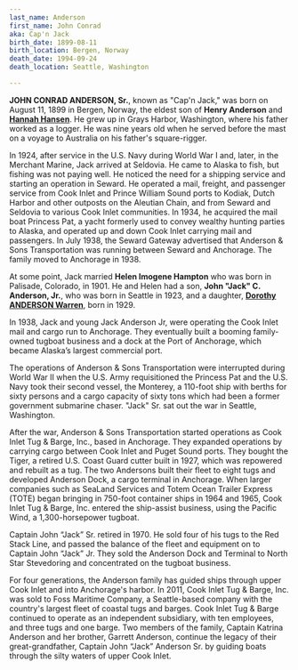 ```yaml
---
last_name: Anderson
first_name: John Conrad
aka: Cap'n Jack
birth_date: 1899-08-11
birth_location: Bergen, Norway
death_date: 1994-09-24
death_location: Seattle, Washington

---
```

**JOHN CONRAD ANDERSON, Sr.**, known as "Cap'n Jack," was born on August 11, 1899 in Bergen, Norway, the eldest son of **Henry Anderson** and [**Hannah Hansen**](./Hansen_Hannah.md). He grew up in Grays Harbor, Washington, where his father worked as a logger. He was nine years old when he served before the mast on a voyage to Australia on his father's square-rigger.

In 1924, after service in the U.S. Navy during World War I and, later, in the Merchant Marine, Jack arrived at Seldovia. He came to Alaska to fish, but fishing was not paying well. He noticed the need for a shipping service and starting an operation in Seward. He operated a mail, freight, and passenger service from Cook Inlet and Prince William Sound ports to Kodiak, Dutch Harbor and other outposts on the Aleutian Chain, and from Seward and Seldovia to various Cook Inlet communities. In 1934, he acquired the mail boat Princess Pat, a yacht formerly used to convey wealthy hunting parties to Alaska, and operated up and down Cook Inlet carrying mail and passengers. In July 1938, the Seward Gateway advertised that Anderson & Sons Transportation was running between Seward and Anchorage. The family moved to Anchorage in 1938.

At some point, Jack married **Helen Imogene Hampton** who was born in Palisade, Colorado, in 1901. He and Helen had a son, **John "Jack" C. Anderson, Jr.**, who was born in Seattle in 1923, and a daughter, [**Dorothy ANDERSON Warren**](./Warren_Dorothy_Anderson.md), born in 1929.

In 1938, Jack and young Jack Anderson Jr, were operating the Cook Inlet mail and cargo run to Anchorage. They eventually built a booming family-owned tugboat business and a dock at the Port of Anchorage, which became Alaska’s largest commercial port. 

The operations of Anderson & Sons Transportation were interrupted during World War II when the U.S. Army requisitioned the Princess Pat and the U.S. Navy took their second vessel, the Monterey, a 110-foot ship with berths for sixty persons and a cargo capacity of sixty tons which had been a former government submarine chaser. "Jack" Sr. sat out the war in Seattle, Washington.

After the war, Anderson & Sons Transportation started operations as Cook Inlet Tug & Barge, Inc., based in Anchorage. They expanded operations by carrying cargo between Cook Inlet and Puget Sound ports. They bought the Tiger, a retired U.S. Coast Guard cutter built in 1927, which was repowered and rebuilt as a tug. The two Andersons built their fleet to eight tugs and developed Anderson Dock, a cargo terminal in Anchorage. When larger companies such as SeaLand Services and Totem Ocean Trailer Express (TOTE) began bringing in 750-foot container ships in 1964 and 1965, Cook Inlet Tug & Barge, Inc. entered the ship-assist business, using the Pacific Wind, a 1,300-horsepower tugboat.

Captain John “Jack” Sr. retired in 1970. He sold four of his tugs to the Red Stack Line, and passed the balance of the fleet and equipment on to Captain John “Jack” Jr. They sold the Anderson Dock and Terminal to North Star Stevedoring and concentrated on the tugboat business.

For four generations, the Anderson family has guided ships through upper Cook Inlet and into Anchorage's harbor. In 2011, Cook Inlet Tug & Barge, Inc. was sold to Foss Maritime Company, a Seattle-based company with the country's largest fleet of coastal tugs and barges. Cook Inlet Tug & Barge continued to operate as an independent subsidiary, with ten employees, and three tugs and one barge. Two members of the family, Captain Katrina Anderson and her brother, Garrett Anderson, continue the legacy of their great-grandfather, Captain John “Jack” Anderson Sr. by guiding boats through the silty waters of upper Cook Inlet.
